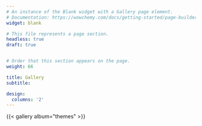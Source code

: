 ```yaml
---
# An instance of the Blank widget with a Gallery page element.
# Documentation: https://wowchemy.com/docs/getting-started/page-builder/
widget: blank

# This file represents a page section.
headless: true
draft: true


# Order that this section appears on the page.
weight: 66

title: Gallery
subtitle:

design:
  columns: '2'
---
```


{{< gallery album="themes" >}}